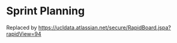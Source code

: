 # Sprint Planning

Replaced by <https://ucldata.atlassian.net/secure/RapidBoard.jspa?rapidView=94>


